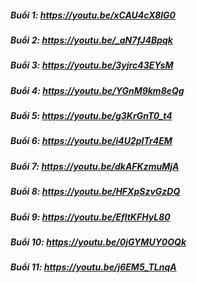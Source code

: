##### Buổi 1: https://youtu.be/xCAU4cX8lG0
##### Buổi 2: https://youtu.be/_aN7fJ4Bpqk
##### Buổi 3: https://youtu.be/3yjrc43EYsM
##### Buổi 4: https://youtu.be/YGnM9km8eQg
##### Buổi 5: https://youtu.be/g3KrGnT0_t4
##### Buổi 6: https://youtu.be/i4U2pITr4EM
##### Buổi 7: https://youtu.be/dkAFKzmuMjA
##### Buổi 8: https://youtu.be/HFXpSzvGzDQ
##### Buổi 9: https://youtu.be/EfltKFHyL80
##### Buổi 10: https://youtu.be/0jGYMUY0OQk
##### Buổi 11: https://youtu.be/j6EM5_TLnqA
